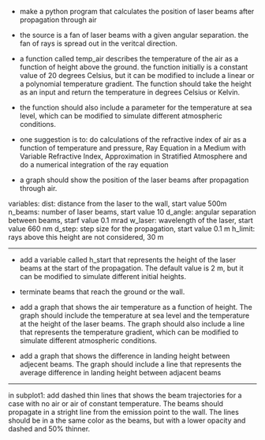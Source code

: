 


- make a python program that calculates the position of laser beams after propagation through air

- the source is a fan of laser beams with a given angular separation. the fan of rays is spread out in the veritcal direction. 

- a function called temp_air describes the temperature of the air as a function of height above the ground. the function initially is a constant value of 20 degrees Celsius, but it can be modified to include a linear or a polynomial temperature gradient. The function should take the height as an input and return the temperature in degrees Celsius or Kelvin.

- the function should also include a parameter for the temperature at sea level, which can be modified to simulate different atmospheric conditions.

- one suggestion is to: do calculations of the refractive index of air as a function of temperature and pressure,  Ray Equation in a Medium with Variable Refractive Index,  Approximation in Stratified Atmosphere and do a numerical integration of the ray equation 

- a graph should show the position of the laser beams after propagation through air. 


variables: 
dist: distance from the laser to the wall, start value 500m
n_beams: number of laser beams, start value 10
d_angle: angular separation between beams, starf value 0.1 mrad
w_laser: wavelength of the laser, start value 660 nm
d_step: step size for the propagation, start value 0.1 m
h_limit: rays above this height are not considered, 30 m 


-------


- add a variable called h_start that represents the height of the laser beams at the start of the propagation. The default value is 2 m, but it can be modified to simulate different initial heights.

- terminate beams that reach the ground or the wall.

- add a graph that shows the air temperature as a function of height. The graph should include the temperature at sea level and the temperature at the height of the laser beams. The graph should also include a line that represents the temperature gradient, which can be modified to simulate different atmospheric conditions.

- add a graph that shows the difference in landing height between adjecent beams. The graph should include a line that represents the average difference in landing height between adjacent beams

---

in subplot1: 
add dashed thin lines that shows the beam trajectories for a case with no air or air of constant temperature. The beams should propagate in a stright line from the emission point to the wall. The lines should be in a the same color as the beams, but with a lower opacity and dashed and 50% thinner. 


###



